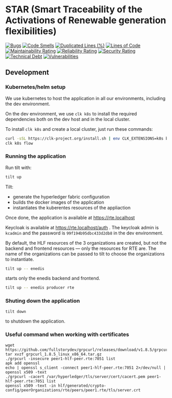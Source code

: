 # STAR (Smart Traceability of the Activations of Renewable generation flexibilities)

[![Bugs](https://sonarcloud.io/api/project_badges/measure?project=xdev-tech_star&metric=bugs)](https://sonarcloud.io/dashboard?id=xdev-tech_star)
[![Code Smells](https://sonarcloud.io/api/project_badges/measure?project=xdev-tech_star&metric=code_smells)](https://sonarcloud.io/dashboard?id=xdev-tech_star)
[![Duplicated Lines (%)](https://sonarcloud.io/api/project_badges/measure?project=xdev-tech_star&metric=duplicated_lines_density)](https://sonarcloud.io/dashboard?id=xdev-tech_star)
[![Lines of Code](https://sonarcloud.io/api/project_badges/measure?project=xdev-tech_star&metric=ncloc)](https://sonarcloud.io/dashboard?id=xdev-tech_star)
[![Maintainability Rating](https://sonarcloud.io/api/project_badges/measure?project=xdev-tech_star&metric=sqale_rating)](https://sonarcloud.io/dashboard?id=xdev-tech_star)
[![Reliability Rating](https://sonarcloud.io/api/project_badges/measure?project=xdev-tech_star&metric=reliability_rating)](https://sonarcloud.io/dashboard?id=xdev-tech_star)
[![Security Rating](https://sonarcloud.io/api/project_badges/measure?project=xdev-tech_star&metric=security_rating)](https://sonarcloud.io/dashboard?id=xdev-tech_star)
[![Technical Debt](https://sonarcloud.io/api/project_badges/measure?project=xdev-tech_star&metric=sqale_index)](https://sonarcloud.io/dashboard?id=xdev-tech_star)
[![Vulnerabilities](https://sonarcloud.io/api/project_badges/measure?project=xdev-tech_star&metric=vulnerabilities)](https://sonarcloud.io/dashboard?id=xdev-tech_star)


## Development

### Kubernetes/helm setup

We use kubernetes to host the application in all our environments, including the dev environment.

On the dev environment, we use `clk k8s` to install the required dependencies both on the dev host and in the local cluster.

To install `clk k8s` and create a local cluster, just run these commands:

```bash
curl -sSL https://clk-project.org/install.sh | env CLK_EXTENSIONS=k8s bash
clk k8s flow
```

### Running the application

Run tilt with:

```bash
tilt up
```

Tilt:

* generate the hyperledger fabric configuration
* builds the docker images of the application
* instantiates the kuberentes resources of the appliaction

Once done, the application is available at https://rte.localhost

Keycloak is available at https://rte.localhost/auth . The keycloak admin is `kcadmin` and the password is `99f194b95dbc433d2db8` in the dev environment.

By default, the HLF resources of the 3 organizations are created, but not the backend and frontend resources — only the resources for RTE are.
The name of the organizations can be passed to tilt to choose the organizations to instantiate.

```bash
tilt up -- enedis
```

starts only the enedis backend and frontend.

```bash
tilt up -- enedis producer rte
```

### Shuting down the application

```bash
tilt down
```

to shutdown the application.

### Useful command when working with certificates

```
wget https://github.com/fullstorydev/grpcurl/releases/download/v1.8.5/grpcurl_1.8.5_linux_x86_64.tar.gz
tar xvzf grpcurl_1.8.5_linux_x86_64.tar.gz
./grpcurl -insecure peer1-hlf-peer.rte:7051 list
apk add openssl
echo | openssl s_client -connect peer1-hlf-peer.rte:7051 2>/dev/null | openssl x509 -text
./grpcurl -cacert /var/hyperledger/tls/server/cert/cacert.pem peer1-hlf-peer.rte:7051 list
openssl x509 -text -in hlf/generated/crypto-config/peerOrganizations/rte/peers/peer1.rte/tls/server.crt
```
